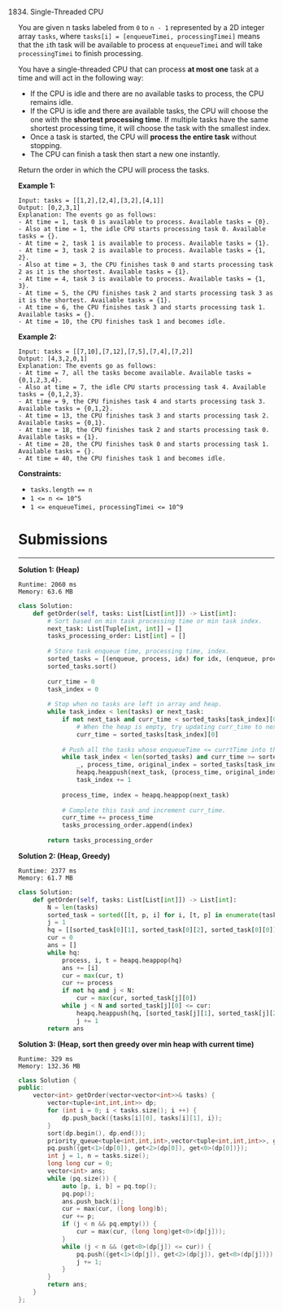 1834. Single-Threaded CPU

You are given n tasks labeled from `0` to `n - 1` represented by a 2D integer array `tasks`, where `tasks[i] = [enqueueTimei, processingTimei]` means that the `i`th task will be available to process at `enqueueTimei` and will take `processingTimei` to finish processing.

You have a single-threaded CPU that can process **at most one** task at a time and will act in the following way:

* If the CPU is idle and there are no available tasks to process, the CPU remains idle.
* If the CPU is idle and there are available tasks, the CPU will choose the one with the **shortest processing time**. If multiple tasks have the same shortest processing time, it will choose the task with the smallest index.
* Once a task is started, the CPU will **process the entire task** without stopping.
* The CPU can finish a task then start a new one instantly.

Return the order in which the CPU will process the tasks.

 

**Example 1:**
```
Input: tasks = [[1,2],[2,4],[3,2],[4,1]]
Output: [0,2,3,1]
Explanation: The events go as follows: 
- At time = 1, task 0 is available to process. Available tasks = {0}.
- Also at time = 1, the idle CPU starts processing task 0. Available tasks = {}.
- At time = 2, task 1 is available to process. Available tasks = {1}.
- At time = 3, task 2 is available to process. Available tasks = {1, 2}.
- Also at time = 3, the CPU finishes task 0 and starts processing task 2 as it is the shortest. Available tasks = {1}.
- At time = 4, task 3 is available to process. Available tasks = {1, 3}.
- At time = 5, the CPU finishes task 2 and starts processing task 3 as it is the shortest. Available tasks = {1}.
- At time = 6, the CPU finishes task 3 and starts processing task 1. Available tasks = {}.
- At time = 10, the CPU finishes task 1 and becomes idle.
```

**Example 2:**
```
Input: tasks = [[7,10],[7,12],[7,5],[7,4],[7,2]]
Output: [4,3,2,0,1]
Explanation: The events go as follows:
- At time = 7, all the tasks become available. Available tasks = {0,1,2,3,4}.
- Also at time = 7, the idle CPU starts processing task 4. Available tasks = {0,1,2,3}.
- At time = 9, the CPU finishes task 4 and starts processing task 3. Available tasks = {0,1,2}.
- At time = 13, the CPU finishes task 3 and starts processing task 2. Available tasks = {0,1}.
- At time = 18, the CPU finishes task 2 and starts processing task 0. Available tasks = {1}.
- At time = 28, the CPU finishes task 0 and starts processing task 1. Available tasks = {}.
- At time = 40, the CPU finishes task 1 and becomes idle.
```

**Constraints:**

* `tasks.length == n`
* `1 <= n <= 10^5`
* `1 <= enqueueTimei, processingTimei <= 10^9`

# Submissions
---
**Solution 1: (Heap)**
```
Runtime: 2060 ms
Memory: 63.6 MB
```
```python
class Solution:
    def getOrder(self, tasks: List[List[int]]) -> List[int]:
        # Sort based on min task processing time or min task index.
        next_task: List[Tuple[int, int]] = []
        tasks_processing_order: List[int] = []
        
        # Store task enqueue time, processing time, index.
        sorted_tasks = [(enqueue, process, idx) for idx, (enqueue, process) in enumerate(tasks)]
        sorted_tasks.sort()
        
        curr_time = 0
        task_index = 0
        
        # Stop when no tasks are left in array and heap.
        while task_index < len(tasks) or next_task:
            if not next_task and curr_time < sorted_tasks[task_index][0]:
                # When the heap is empty, try updating curr_time to next task's enqueue time. 
                curr_time = sorted_tasks[task_index][0]
            
            # Push all the tasks whose enqueueTime <= currtTime into the heap.
            while task_index < len(sorted_tasks) and curr_time >= sorted_tasks[task_index][0]:
                _, process_time, original_index = sorted_tasks[task_index]
                heapq.heappush(next_task, (process_time, original_index))
                task_index += 1
            
            process_time, index = heapq.heappop(next_task)
            
            # Complete this task and increment curr_time.
            curr_time += process_time
            tasks_processing_order.append(index)
        
        return tasks_processing_order
```

**Solution 2: (Heap, Greedy)**
```
Runtime: 2377 ms
Memory: 61.7 MB
```
```python
class Solution:
    def getOrder(self, tasks: List[List[int]]) -> List[int]:
        N = len(tasks)
        sorted_task = sorted([[t, p, i] for i, [t, p] in enumerate(tasks)])
        j = 1
        hq = [[sorted_task[0][1], sorted_task[0][2], sorted_task[0][0]]]
        cur = 0
        ans = []
        while hq:
            process, i, t = heapq.heappop(hq)
            ans += [i]
            cur = max(cur, t)
            cur += process
            if not hq and j < N:
                cur = max(cur, sorted_task[j][0])
            while j < N and sorted_task[j][0] <= cur:
                heapq.heappush(hq, [sorted_task[j][1], sorted_task[j][2], sorted_task[j][0]])
                j += 1
        return ans
```

**Solution 3: (Heap, sort then greedy over min heap with current time)**
```
Runtime: 329 ms
Memory: 132.36 MB
```
```c++
class Solution {
public:
    vector<int> getOrder(vector<vector<int>>& tasks) {
        vector<tuple<int,int,int>> dp;
        for (int i = 0; i < tasks.size(); i ++) {
            dp.push_back({tasks[i][0], tasks[i][1], i});
        }
        sort(dp.begin(), dp.end());
        priority_queue<tuple<int,int,int>,vector<tuple<int,int,int>>, greater<tuple<int,int,int>>> pq;
        pq.push({get<1>(dp[0]), get<2>(dp[0]), get<0>(dp[0])});
        int j = 1, n = tasks.size();
        long long cur = 0;
        vector<int> ans;
        while (pq.size()) {
            auto [p, i, b] = pq.top();
            pq.pop();
            ans.push_back(i);
            cur = max(cur, (long long)b);
            cur += p;
            if (j < n && pq.empty()) {
                cur = max(cur, (long long)get<0>(dp[j]));
            }
            while (j < n && (get<0>(dp[j]) <= cur)) {
                pq.push({get<1>(dp[j]), get<2>(dp[j]), get<0>(dp[j])});
                j += 1;
            }
        }
        return ans;
    }
};
```

